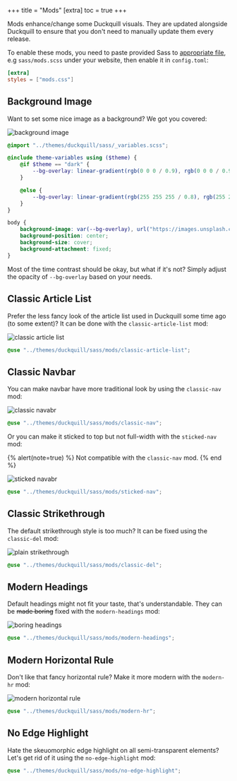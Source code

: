+++
title = "Mods"
[extra]
toc = true
+++

Mods enhance/change some Duckquill visuals. They are updated alongside Duckquill to ensure that you don't need to manually update them every release.

To enable these mods, you need to paste provided Sass to [appropriate file](@/_index.md#custom-styles), e.g `sass/mods.scss` under your website, then enable it in `config.toml`:

```toml
[extra]
styles = ["mods.css"]
```

## Background Image

Want to set some nice image as a background? We got you covered:

![background image](https://files.catbox.moe/no8vfc.png)

```scss
@import "../themes/duckquill/sass/_variables.scss";

@include theme-variables using ($theme) {
    @if $theme == "dark" {
        --bg-overlay: linear-gradient(rgb(0 0 0 / 0.9), rgb(0 0 0 / 0.9));
    }

    @else {
        --bg-overlay: linear-gradient(rgb(255 255 255 / 0.8), rgb(255 255 255 / 0.8));
    }
}

body {
    background-image: var(--bg-overlay), url("https://images.unsplash.com/photo-1523712999610-f77fbcfc3843");
    background-position: center;
    background-size: cover;
    background-attachment: fixed;
}
```

Most of the time contrast should be okay, but what if it's not? Simply adjust the opacity of `--bg-overlay` based on your needs.

## Classic Article List

Prefer the less fancy look of the article list used in Duckquill some time ago (to some extent)? It can be done with the `classic-article-list` mod:

![classic article list](https://files.catbox.moe/bktey7.png)

```scss
@use "../themes/duckquill/sass/mods/classic-article-list";
```

## Classic Navbar

You can make navbar have more traditional look by using the `classic-nav` mod:

![classic navabr](https://files.catbox.moe/ga4dmv.png)

```scss
@use "../themes/duckquill/sass/mods/classic-nav";
```

Or you can make it sticked to top but not full-width with the `sticked-nav` mod:

{% alert(note=true) %}
Not compatible with the `classic-nav` mod.
{% end %}

![sticked navabr](https://files.catbox.moe/bfu3p7.png)

```scss
@use "../themes/duckquill/sass/mods/sticked-nav";
```

## Classic Strikethrough

The default strikethrough style is too much? It can be fixed using the `classic-del` mod:

![plain strikethrough](https://files.catbox.moe/y2tbwm.png)

```scss
@use "../themes/duckquill/sass/mods/classic-del";
```

## Modern Headings

Default headings might not fit your taste, that's understandable. They can be ~~made boring~~ fixed with the `modern-headings` mod:

![boring headings](https://files.catbox.moe/6ok740.png)

```scss
@use "../themes/duckquill/sass/mods/modern-headings";
```

## Modern Horizontal Rule

Don't like that fancy horizontal rule? Make it more modern with the `modern-hr` mod:

![modern horizontal rule](https://files.catbox.moe/qyqzoy.png)

```scss
@use "../themes/duckquill/sass/mods/modern-hr";
```

## No Edge Highlight

Hate the skeuomorphic edge highlight on all semi-transparent elements? Let's get rid of it using the `no-edge-highlight` mod:

```scss
@use "../themes/duckquill/sass/mods/no-edge-highlight";
```
